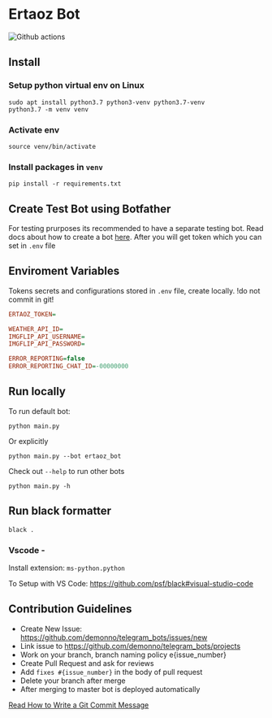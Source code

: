 # Ertaoz Bot
![Github actions](https://github.com/demonno/telegram_bots/workflows/bothealth/badge.svg)

## Install

### Setup python virtual env on Linux

    sudo apt install python3.7 python3-venv python3.7-venv
    python3.7 -m venv venv

### Activate env

    source venv/bin/activate

### Install packages in `venv`

    pip install -r requirements.txt


## Create Test Bot using Botfather

For testing prurposes its recommended to have a separate testing bot.
Read docs about how to create a bot [here](https://core.telegram.org/bots#3-how-do-i-create-a-bot).
After you will get token which you can set in `.env` file

## Enviroment Variables

Tokens secrets and configurations stored in `.env` file, create locally. !do not commit in git!

```ini
ERTAOZ_TOKEN=

WEATHER_API_ID=
IMGFLIP_API_USERNAME=
IMGFLIP_API_PASSWORD=

ERROR_REPORTING=false
ERROR_REPORTING_CHAT_ID=-00000000

```

## Run locally

To run default bot:

    python main.py

Or explicitly

    python main.py --bot ertaoz_bot

Check out `--help` to run other bots

    python main.py -h    


## Run black formatter

    black .

### Vscode -

Install extension: `ms-python.python`

To Setup with VS Code: https://github.com/psf/black#visual-studio-code


## Contribution Guidelines

* Create New Issue: https://github.com/demonno/telegram_bots/issues/new
* Link issue to https://github.com/demonno/telegram_bots/projects
* Work on your branch, branch naming policy e{issue_number}
* Create Pull Request and ask for reviews
* Add `fixes #{issue_number}` in the body of pull request
* Delete your branch after merge
* After merging to master bot is deployed automatically

[Read How to Write a Git Commit Message](https://chris.beams.io/posts/git-commit/)
